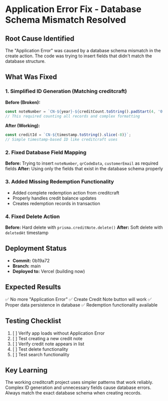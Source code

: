 # Application Error Fix - Database Schema Mismatch Resolved

## Root Cause Identified
The "Application Error" was caused by a database schema mismatch in the create action. The code was trying to insert fields that didn't match the database structure.

## What Was Fixed

### 1. Simplified ID Generation (Matching creditcraft)
**Before (Broken):**
```typescript
const noteNumber = `CN-${year}-${creditCount.toString().padStart(4, '0')}`;
// This required counting all records and complex formatting
```

**After (Working):**
```typescript
const creditId = `CN-${timestamp.toString().slice(-8)}`;
// Simple timestamp-based ID like creditcraft uses
```

### 2. Fixed Database Field Mapping
**Before:** Trying to insert `noteNumber`, `qrCodeData`, `customerEmail` as required fields
**After:** Using only the fields that exist in the database schema properly

### 3. Added Missing Redemption Functionality
- Added complete redemption action from creditcraft
- Properly handles credit balance updates
- Creates redemption records in transaction

### 4. Fixed Delete Action
**Before:** Hard delete with `prisma.creditNote.delete()`
**After:** Soft delete with `deletedAt` timestamp

## Deployment Status
- **Commit:** 0b19a72
- **Branch:** main
- **Deployed to:** Vercel (building now)

## Expected Results
✅ No more "Application Error"
✅ Create Credit Note button will work
✅ Proper data persistence in database
✅ Redemption functionality available

## Testing Checklist
1. [ ] Verify app loads without Application Error
2. [ ] Test creating a new credit note
3. [ ] Verify credit note appears in list
4. [ ] Test delete functionality
5. [ ] Test search functionality

## Key Learning
The working creditcraft project uses simpler patterns that work reliably. Complex ID generation and unnecessary fields cause database errors. Always match the exact database schema when creating records.